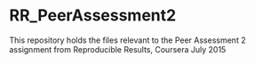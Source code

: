 # RR_PeerAssessment2
This repository holds the files relevant to the Peer Assessment 2 assignment from Reproducible Results, Coursera July 2015
